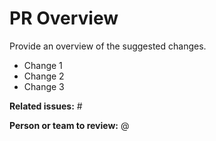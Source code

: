 # PR Overview
Provide an overview of the suggested changes.

- Change 1
- Change 2
- Change 3

**Related issues:** #

**Person or team to review:** @
